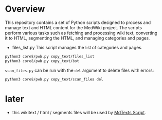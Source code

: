 # Overview
This repository contains a set of Python scripts designed to process and manage text and HTML content for the MedWiki project. The scripts perform various tasks such as fetching and processing wiki text, converting it to HTML, segmenting the HTML, and managing categories and pages.

- files_list.py This script manages the list of categories and pages.

```sh
python3 core8/pwb.py copy_text/files_list
python3 core8/pwb.py copy_text/bot
```

`scan_files.py` can be run with the `del` argument to delete files with errors:

```sh
python3 core8/pwb.py copy_text/scan_files del
```

# later
- this wikitext / html / segments files will be used by [MdTexts Script](https://medwiki.toolforge.org/mdtexts/).


